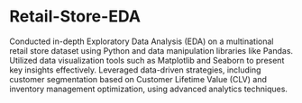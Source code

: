 # Retail-Store-EDA

Conducted in-depth Exploratory Data Analysis (EDA) on a multinational retail store dataset using Python and data manipulation libraries like Pandas.
Utilized data visualization tools such as Matplotlib and Seaborn to present key insights effectively.
Leveraged data-driven strategies, including customer segmentation based on Customer Lifetime Value (CLV) and inventory management optimization, using advanced analytics techniques.

